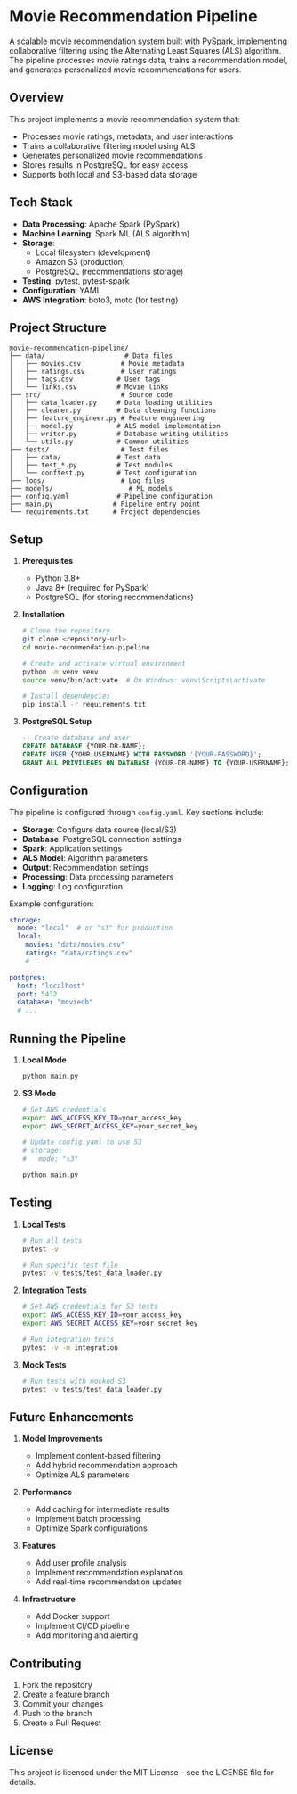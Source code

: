 # Movie Recommendation Pipeline

A scalable movie recommendation system built with PySpark, implementing collaborative filtering using the Alternating Least Squares (ALS) algorithm. The pipeline processes movie ratings data, trains a recommendation model, and generates personalized movie recommendations for users.

## Overview

This project implements a movie recommendation system that:
- Processes movie ratings, metadata, and user interactions
- Trains a collaborative filtering model using ALS
- Generates personalized movie recommendations
- Stores results in PostgreSQL for easy access
- Supports both local and S3-based data storage

## Tech Stack

- **Data Processing**: Apache Spark (PySpark)
- **Machine Learning**: Spark ML (ALS algorithm)
- **Storage**: 
  - Local filesystem (development)
  - Amazon S3 (production)
  - PostgreSQL (recommendations storage)
- **Testing**: pytest, pytest-spark
- **Configuration**: YAML
- **AWS Integration**: boto3, moto (for testing)

## Project Structure

```
movie-recommendation-pipeline/
├── data/                    # Data files
│   ├── movies.csv          # Movie metadata
│   ├── ratings.csv         # User ratings
│   ├── tags.csv           # User tags
│   └── links.csv          # Movie links
├── src/                    # Source code
│   ├── data_loader.py     # Data loading utilities
│   ├── cleaner.py         # Data cleaning functions
│   ├── feature_engineer.py # Feature engineering
│   ├── model.py           # ALS model implementation
│   ├── writer.py          # Database writing utilities
│   └── utils.py           # Common utilities
├── tests/                  # Test files
│   ├── data/              # Test data
│   ├── test_*.py          # Test modules
│   └── conftest.py        # Test configuration
├── logs/                   # Log files
├── models/                   # ML models
├── config.yaml            # Pipeline configuration
├── main.py               # Pipeline entry point
└── requirements.txt      # Project dependencies
```

## Setup

1. **Prerequisites**
   - Python 3.8+
   - Java 8+ (required for PySpark)
   - PostgreSQL (for storing recommendations)

2. **Installation**
   ```bash
   # Clone the repository
   git clone <repository-url>
   cd movie-recommendation-pipeline

   # Create and activate virtual environment
   python -m venv venv
   source venv/bin/activate  # On Windows: venv\Scripts\activate

   # Install dependencies
   pip install -r requirements.txt
   ```

3. **PostgreSQL Setup**
   ```sql
   -- Create database and user
   CREATE DATABASE {YOUR-DB-NAME};
   CREATE USER {YOUR-USERNAME} WITH PASSWORD '{YOUR-PASSWORD}';
   GRANT ALL PRIVILEGES ON DATABASE {YOUR-DB-NAME} TO {YOUR-USERNAME};
   ```

## Configuration

The pipeline is configured through `config.yaml`. Key sections include:

- **Storage**: Configure data source (local/S3)
- **Database**: PostgreSQL connection settings
- **Spark**: Application settings
- **ALS Model**: Algorithm parameters
- **Output**: Recommendation settings
- **Processing**: Data processing parameters
- **Logging**: Log configuration

Example configuration:
```yaml
storage:
  mode: "local"  # or "s3" for production
  local:
    movies: "data/movies.csv"
    ratings: "data/ratings.csv"
    # ...

postgres:
  host: "localhost"
  port: 5432
  database: "moviedb"
  # ...
```

## Running the Pipeline

1. **Local Mode**
   ```bash
   python main.py
   ```

2. **S3 Mode**
   ```bash
   # Set AWS credentials
   export AWS_ACCESS_KEY_ID=your_access_key
   export AWS_SECRET_ACCESS_KEY=your_secret_key
   
   # Update config.yaml to use S3
   # storage:
   #   mode: "s3"
   
   python main.py
   ```

## Testing

1. **Local Tests**
   ```bash
   # Run all tests
   pytest -v
   
   # Run specific test file
   pytest -v tests/test_data_loader.py
   ```

2. **Integration Tests**
   ```bash
   # Set AWS credentials for S3 tests
   export AWS_ACCESS_KEY_ID=your_access_key
   export AWS_SECRET_ACCESS_KEY=your_secret_key
   
   # Run integration tests
   pytest -v -m integration
   ```

3. **Mock Tests**
   ```bash
   # Run tests with mocked S3
   pytest -v tests/test_data_loader.py
   ```

## Future Enhancements

1. **Model Improvements**
   - Implement content-based filtering
   - Add hybrid recommendation approach
   - Optimize ALS parameters

2. **Performance**
   - Add caching for intermediate results
   - Implement batch processing
   - Optimize Spark configurations

3. **Features**
   - Add user profile analysis
   - Implement recommendation explanation
   - Add real-time recommendation updates

4. **Infrastructure**
   - Add Docker support
   - Implement CI/CD pipeline
   - Add monitoring and alerting

## Contributing

1. Fork the repository
2. Create a feature branch
3. Commit your changes
4. Push to the branch
5. Create a Pull Request

## License

This project is licensed under the MIT License - see the LICENSE file for details.
